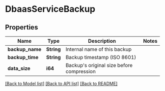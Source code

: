 # DbaasServiceBackup

## Properties

Name | Type | Description | Notes
------------ | ------------- | ------------- | -------------
**backup_name** | **String** | Internal name of this backup | 
**backup_time** | **String** | Backup timestamp (ISO 8601) | 
**data_size** | **i64** | Backup's original size before compression | 

[[Back to Model list]](../README.md#documentation-for-models) [[Back to API list]](../README.md#documentation-for-api-endpoints) [[Back to README]](../README.md)


